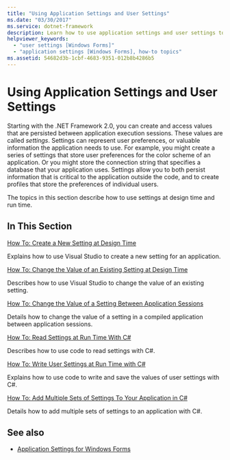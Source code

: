 ```yaml
---
title: "Using Application Settings and User Settings"
ms.date: "03/30/2017"
ms.service: dotnet-framework
description: Learn how to use application settings and user settings to create and access values that are persisted between application execution sessions.
helpviewer_keywords:
  - "user settings [Windows Forms]"
  - "application settings [Windows Forms], how-to topics"
ms.assetid: 54682d3b-1cbf-4683-9351-012b8b4286b5
---
```

# Using Application Settings and User Settings

Starting with the .NET Framework 2.0, you can create and access values that are persisted between application execution sessions. These values are called *settings*. Settings can represent user preferences, or valuable information the application needs to use. For example, you might create a series of settings that store user preferences for the color scheme of an application. Or you might store the connection string that specifies a database that your application uses. Settings allow you to both persist information that is critical to the application outside the code, and to create profiles that store the preferences of individual users.

The topics in this section describe how to use settings at design time and run time.

## In This Section

[How To: Create a New Setting at Design Time](how-to-create-a-new-setting-at-design-time.md)

Explains how to use Visual Studio to create a new setting for an application.

[How To: Change the Value of an Existing Setting at Design Time](how-to-change-the-value-of-an-existing-setting-at-design-time.md)

Describes how to use Visual Studio to change the value of an existing setting.

[How To: Change the Value of a Setting Between Application Sessions](how-to-change-the-value-of-a-setting-between-application-sessions.md)

Details how to change the value of a setting in a compiled application between application sessions.

[How To: Read Settings at Run Time With C#](how-to-read-settings-at-run-time-with-csharp.md)

Describes how to use code to read settings with C#.

[How To: Write User Settings at Run Time with C#](how-to-write-user-settings-at-run-time-with-csharp.md)

Explains how to use code to write and save the values of user settings with C#.

[How To: Add Multiple Sets of Settings To Your Application in C#](how-to-add-multiple-sets-of-settings-to-your-application-in-csharp.md)

Details how to add multiple sets of settings to an application with C#.

## See also

- [Application Settings for Windows Forms](application-settings-for-windows-forms.md)
